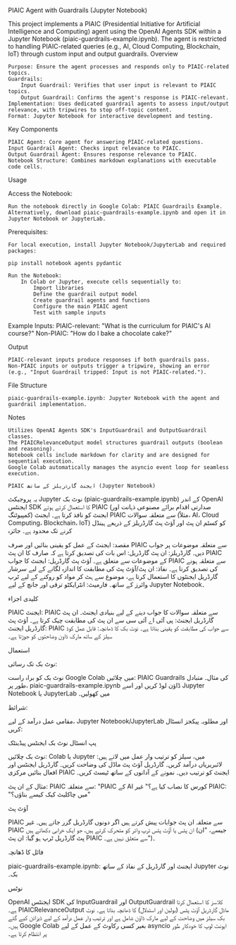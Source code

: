 PIAIC Agent with Guardrails (Jupyter Notebook)

This project implements a PIAIC (Presidential Initiative for Artificial Intelligence and Computing) agent using the OpenAI Agents SDK within a Jupyter Notebook (piaic-guardrails-example.ipynb). The agent is restricted to handling PIAIC-related queries (e.g., AI, Cloud Computing, Blockchain, IoT) through custom input and output guardrails.
Overview

    Purpose: Ensure the agent processes and responds only to PIAIC-related topics.
    Guardrails:
        Input Guardrail: Verifies that user input is relevant to PIAIC topics.
        Output Guardrail: Confirms the agent's response is PIAIC-relevant.
    Implementation: Uses dedicated guardrail agents to assess input/output relevance, with tripwires to stop off-topic content.
    Format: Jupyter Notebook for interactive development and testing.

Key Components

    PIAIC Agent: Core agent for answering PIAIC-related questions.
    Input Guardrail Agent: Checks input relevance to PIAIC.
    Output Guardrail Agent: Ensures response relevance to PIAIC.
    Notebook Structure: Combines markdown explanations with executable code cells.

Usage

Access the Notebook:

    Run the notebook directly in Google Colab: PIAIC Guardrails Example.
    Alternatively, download piaic-guardrails-example.ipynb and open it in Jupyter Notebook or JupyterLab.

Prerequisites:

    For local execution, install Jupyter Notebook/JupyterLab and required packages:

    pip install notebook agents pydantic

    Run the Notebook:
        In Colab or Jupyter, execute cells sequentially to:
            Import libraries
            Define the guardrail output model
            Create guardrail agents and functions
            Configure the main PIAIC agent
            Test with sample inputs

  Example Inputs:
        PIAIC-relevant: "What is the curriculum for PIAIC's AI course?"
        Non-PIAIC: "How do I bake a chocolate cake?"

  Output

    PIAIC-relevant inputs produce responses if both guardrails pass.
    Non-PIAIC inputs or outputs trigger a tripwire, showing an error (e.g., "Input Guardrail tripped: Input is not PIAIC-related.").

  File Structure

    piaic-guardrails-example.ipynb: Jupyter Notebook with the agent and guardrail implementation.

  Notes

    Utilizes OpenAI Agents SDK's InputGuardrail and OutputGuardrail classes.
    The PIAICRelevanceOutput model structures guardrail outputs (boolean and reasoning).
    Notebook cells include markdown for clarity and are designed for sequential execution.
    Google Colab automatically manages the asyncio event loop for seamless execution.

    PIAIC ایجنٹ گارڈریلز کے ساتھ (Jupyter Notebook)

یہ پروجیکٹ Jupyter نوٹ بک (piaic-guardrails-example.ipynb) کے اندر OpenAI ایجنٹس SDK کا استعمال کرتے ہوئے PIAIC (صدارتی اقدام برائے مصنوعی ذہانت اور کمپیوٹنگ) ایجنٹ کو نافذ کرتا ہے۔ ایجنٹ PIAIC سے متعلقہ سوالات (مثلاً، AI، Cloud Computing، Blockchain، IoT) کو کسٹم ان پٹ اور آؤٹ پٹ گارڈریلز کے ذریعے ہینڈل کرنے تک محدود ہے۔
جائزہ 

مقصد: ایجنٹ کے عمل کو یقینی بنائیں اور صرف PIAIC سے متعلقہ موضوعات پر جواب دیں۔ 
گارڈریلز: 
ان پٹ گارڈریل: اس بات کی تصدیق کرتا ہے کہ صارف کا ان پٹ PIAIC کے موضوعات سے متعلق ہے۔ 
آؤٹ پٹ گارڈریل: ایجنٹ کا جواب PIAIC سے متعلقہ ہونے کی تصدیق کرتا ہے۔ 
نفاذ: ان پٹ/آؤٹ پٹ کی مطابقت کا اندازہ لگانے کے لیے سرشار گارڈریل ایجنٹوں کا استعمال کرتا ہے، موضوع سے ہٹ کر مواد کو روکنے کے لیے ٹرپ وائرز کے ساتھ۔ 
فارمیٹ: انٹرایکٹو ترقی اور جانچ کے لیے Jupyter Notebook۔

کلیدی اجزاء 

PIAIC ایجنٹ: PIAIC سے متعلقہ سوالات کا جواب دینے کے لیے بنیادی ایجنٹ۔ 
ان پٹ گارڈریل ایجنٹ: پی آئی اے آئی سی سے ان پٹ کی مطابقت چیک کرتا ہے۔ 
آؤٹ پٹ گارڈریل ایجنٹ: PIAIC سے جواب کی مطابقت کو یقینی بناتا ہے۔ 
نوٹ بک کا ڈھانچہ: قابل عمل کوڈ سیلز کے ساتھ مارک ڈاون وضاحتوں کو جوڑتا ہے۔

استعمال

نوٹ بک تک رسائی: 

نوٹ بک کو براہ راست Google Colab میں چلائیں: PIAIC Guardrails کی مثال۔ 
متبادل طور پر، piaic-guardrails-example.ipynb ڈاؤن لوڈ کریں اور اسے Jupyter Notebook یا JupyterLab میں کھولیں۔

شرائط: 

مقامی عمل درآمد کے لیے، Jupyter Notebook/JupyterLab اور مطلوبہ پیکجز انسٹال کریں: 

پپ انسٹال نوٹ بک ایجنٹس پیڈینٹک 

نوٹ بک چلائیں: 
Colab یا Jupyter میں، سیلز کو ترتیب وار عمل میں لاتے ہیں: 
لائبریریاں درآمد کریں۔ 
گارڈریل آؤٹ پٹ ماڈل کی وضاحت کریں۔ 
گارڈریل ایجنٹس اور افعال بنائیں 
مرکزی PIAIC ایجنٹ کو ترتیب دیں۔ 
نمونے کے آدانوں کے ساتھ ٹیسٹ کریں۔ 

مثال کے ان پٹ: 
PIAIC سے متعلقہ: "PIAIC کے AI کورس کا نصاب کیا ہے؟" 
غیر PIAIC: "میں چاکلیٹ کیک کیسے بناؤں؟" 

آؤٹ پٹ 

PIAIC سے متعلقہ ان پٹ جوابات پیش کرتے ہیں اگر دونوں گارڈریل گزر جاتے ہیں۔ 
غیر PIAIC ان پٹس یا آؤٹ پٹس ٹرپ وائر کو متحرک کرتے ہیں، جو ایک خرابی دکھاتے ہیں (جیسے، "ان پٹ گارڈریل ٹرپ ہو گیا: ان پٹ PIAIC سے متعلق نہیں ہے۔")۔ 

فائل کا ڈھانچہ 

piaic-guardrails-example.ipynb: ایجنٹ اور گارڈریل کے نفاذ کے ساتھ Jupyter نوٹ بک۔ 

نوٹس 

OpenAI ایجنٹس SDK کی InputGuardrail اور OutputGuardrail کلاسز کا استعمال کرتا ہے۔ 
PIAICRelevanceOutput ماڈل گارڈریل آؤٹ پٹس (بولین اور استدلال) کا ڈھانچہ بناتا ہے۔ 
نوٹ بک سیلز میں وضاحت کے لیے مارک ڈاؤن شامل ہے اور ترتیب وار عمل درآمد کے لیے ڈیزائن کیے گئے ہیں۔ 
Google Colab بغیر کسی رکاوٹ کے عمل کے لیے asyncio ایونٹ لوپ کا خودکار طور پر انتظام کرتا ہے۔
